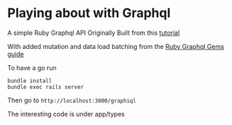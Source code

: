 # Playing about with Graphql

A simple Ruby Graphql API
Originally Built from this [tutorial](https://engineering.musefind.com/build-a-graphql-api-in-under-20-minutes-3cdaa774b786)

With added mutation and data load batching from the [Ruby Graphql Gems guide](http://graphql-ruby.org/guides)

To have a go run
```
bundle install
bundle exec rails server
```
Then go to `http://localhost:3000/graphiql`

The interesting code is under app/types
